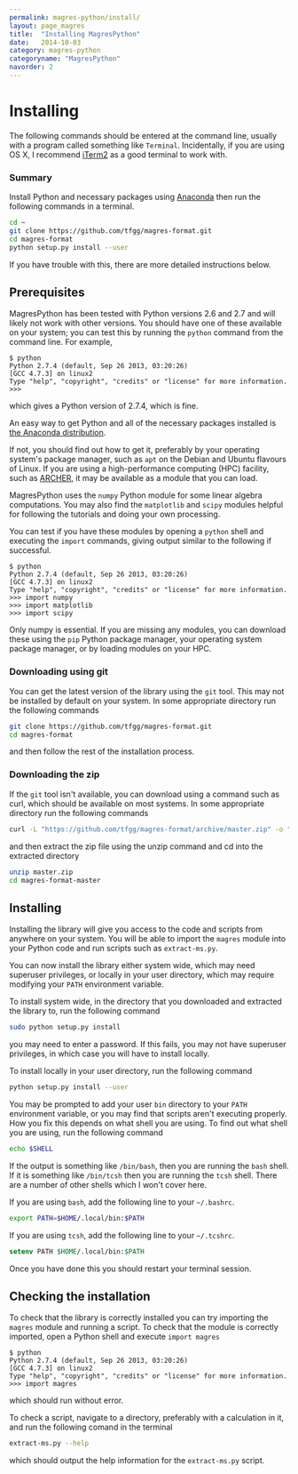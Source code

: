 ```yaml
---
permalink: magres-python/install/
layout: page_magres
title:  "Installing MagresPython"
date:   2014-10-03
category: magres-python
categoryname: "MagresPython"
navorder: 2
---
```


Installing 
==========

The following commands should be entered at the command line, usually with a program called something like `Terminal`. Incidentally, if you are using OS X, I recommend [iTerm2](http://iterm2.com/) as a good terminal to work with.

### Summary

Install Python and necessary packages using [Anaconda](https://store.continuum.io/cshop/anaconda/) then run the following commands in a terminal.

```bash
cd ~
git clone https://github.com/tfgg/magres-format.git
cd magres-format
python setup.py install --user
```

If you have trouble with this, there are more detailed instructions below.

Prerequisites
-------------

MagresPython has been tested with Python versions 2.6 and 2.7 and will likely not work with other versions. You should have one of these available on your system; you can test this by running the `python` command from the command line. For example,

    $ python
    Python 2.7.4 (default, Sep 26 2013, 03:20:26) 
    [GCC 4.7.3] on linux2
    Type "help", "copyright", "credits" or "license" for more information.
    >>> 

which gives a Python version of 2.7.4, which is fine.

An easy way to get Python and all of the necessary packages installed is [the Anaconda distribution](https://store.continuum.io/cshop/anaconda/).

If not, you should find out how to get it, preferably by your operating system's package manager, such as `apt` on the Debian and Ubuntu flavours of Linux. If you are using a high-performance computing (HPC) facility, such as [ARCHER](https://www.archer.ac.uk), it may be available as a module that you can load.

MagresPython uses the `numpy` Python module for some linear algebra computations. You may also find the `matplotlib` and `scipy` modules helpful for following the tutorials and doing your own processing.

You can test if you have these modules by opening a `python` shell and executing the `import` commands, giving output similar to the following if successful.

    $ python
    Python 2.7.4 (default, Sep 26 2013, 03:20:26) 
    [GCC 4.7.3] on linux2
    Type "help", "copyright", "credits" or "license" for more information.
    >>> import numpy
    >>> import matplotlib
    >>> import scipy

Only numpy is essential. If you are missing any modules, you can download these using the `pip` Python package manager, your operating system package manager, or by loading modules on your HPC.

### Downloading using git

You can get the latest version of the library using the `git` tool. This may not be installed by default on your system. In some appropriate directory run the following commands

```bash
git clone https://github.com/tfgg/magres-format.git
cd magres-format
```

and then follow the rest of the installation process.

### Downloading the zip

If the `git` tool isn't available, you can download using a command such as curl, which should be available on most systems. In some appropriate directory run the following commands

```bash
curl -L "https://github.com/tfgg/magres-format/archive/master.zip" -o "master.zip"
```

and then extract the zip file using the unzip command and cd into the extracted directory

```bash
unzip master.zip
cd magres-format-master
```

Installing
----------

Installing the library will give you access to the code and scripts from anywhere on your system. You will be able to import the `magres` module into your Python code and run scripts such as `extract-ms.py`.

You can now install the library either system wide, which may need superuser privileges, or locally in your user directory, which may require modifying your `PATH` environment variable.

To install system wide, in the directory that you downloaded and extracted the library to, run the following command

```bash
sudo python setup.py install
```

you may need to enter a password. If this fails, you may not have superuser privileges, in which case you will have to install locally.

To install locally in your user directory, run the following command

```bash
python setup.py install --user
```

You may be prompted to add your user `bin` directory to your `PATH` environment variable, or you may find that scripts aren't executing properly. How you fix this depends on what shell you are using. To find out what shell you are using, run the following command

```bash
echo $SHELL
```

If the output is something like `/bin/bash`, then you are running the `bash` shell. If it is something like `/bin/tcsh` then you are running the `tcsh` shell. There are a number of other shells which I won't cover here.

If you are using `bash`, add the following line to your `~/.bashrc`.

```bash
export PATH=$HOME/.local/bin:$PATH
```

If you are using `tcsh`, add the following line to your `~/.tcshrc`.

```tcsh
setenv PATH $HOME/.local/bin:$PATH
```

Once you have done this you should restart your terminal session.

Checking the installation
-------------------------

To check that the library is correctly installed you can try importing the `magres` module and running a script. To check that the module is correctly imported, open a Python shell and execute `import magres`

    $ python
    Python 2.7.4 (default, Sep 26 2013, 03:20:26) 
    [GCC 4.7.3] on linux2
    Type "help", "copyright", "credits" or "license" for more information.
    >>> import magres

which should run without error.

To check a script, navigate to a directory, preferably with a calculation in it, and run the following comand in the terminal

```bash
extract-ms.py --help
```

which should output the help information for the `extract-ms.py` script.


